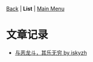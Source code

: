 [Back](../README.md) | **List** | [Main Menu](../README.md)

# 文章记录

- [与恶龙斗，其乐无穷 by iskyzh](chi.md)